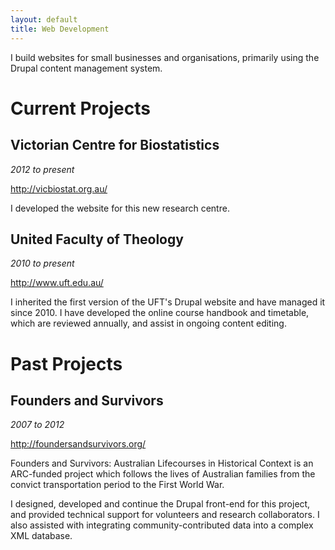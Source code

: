 ```yaml
---
layout: default
title: Web Development
---
```


I build websites for small businesses and organisations, primarily using the Drupal content management system.

# Current Projects

## Victorian Centre for Biostatistics

_2012 to present_

<http://vicbiostat.org.au/>

I developed the website for this new research centre.

## United Faculty of Theology

_2010 to present_

<http://www.uft.edu.au/>

I inherited the first version of the UFT's Drupal website and have managed it since 2010. I have developed the online course handbook and timetable, which are reviewed annually, and assist in ongoing content editing.

# Past Projects

## Founders and Survivors

_2007 to 2012_

<http://foundersandsurvivors.org/>

Founders and Survivors: Australian Lifecourses in Historical Context is an ARC-funded project which follows the lives of Australian families from the convict transportation period to the First World War.

I designed, developed and continue the Drupal front-end for this project, and provided technical support for volunteers and research collaborators. I also assisted with integrating community-contributed data into a complex XML database.
